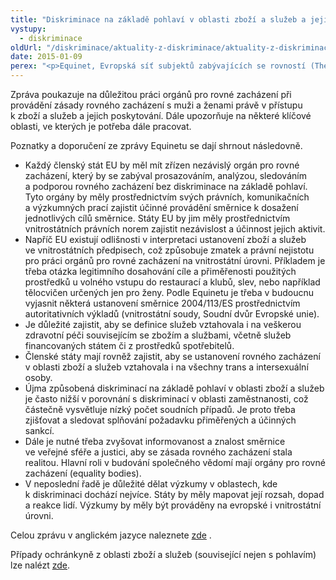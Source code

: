 ```yaml
---
title: "Diskriminace na základě pohlaví v oblasti zboží a služeb a jejich poskytování je často opomíjeným tématem"
vystupy:
  - diskriminace
oldUrl: "/diskriminace/aktuality-z-diskriminace/aktuality-z-diskriminace-2015/diskriminace-na-zaklade-pohlavi-v-oblasti-zbozi-a-sluzeb-a-jejich-poskytovani-je-casto-opom/"
date: 2015-01-09
perex: "<p>Equinet, Evropská síť subjektů zabývajících se rovností (The European Network of Equality Bodies), vydal zprávu o uplatňování směrnice Rady 2004/113/ES, kterou se zavádí zásada rovného zacházení s muži a ženami v přístupu ke zboží a službám a jejich poskytování. Tato oblast je pro většinu členů Equinetu méně známým a často novým tématem. Nikoliv pro veřejnou ochránkyni práv.</p>"
---
```


<!-- imported from the old website -->

<p class="align-blok">Zpráva poukazuje na důležitou práci orgánů pro rovné zacházení při provádění zásady rovného zacházení s muži a ženami právě v přístupu k zboží a služeb a jejich poskytování. Dále upozorňuje na některé klíčové oblasti, ve kterých je potřeba dále pracovat. </p><p class="align-blok">Poznatky a doporučení ze zprávy Equinetu se dají shrnout následovně.</p><ul><li class="align-blok">Každý členský stát EU by měl mít zřízen nezávislý orgán pro rovné zacházení, který by se zabýval prosazováním, analýzou, sledováním a podporou rovného zacházení bez diskriminace na základě pohlaví. Tyto orgány by měly prostřednictvím svých právních, komunikačních a výzkumných prací zajistit účinné provádění směrnice k dosažení jednotlivých cílů směrnice. Státy EU by jim měly prostřednictvím vnitrostátních právních norem zajistit nezávislost a účinnost jejich aktivit.</li><li class="align-blok">Napříč EU existují odlišnosti v interpretaci ustanovení zboží a služeb ve vnitrostátních předpisech, což způsobuje zmatek a právní nejistotu pro práci orgánů pro rovné zacházení na vnitrostátní úrovni. Příkladem je třeba otázka legitimního dosahování cíle a přiměřenosti použitých prostředků u volného vstupu do restaurací a klubů, slev, nebo například tělocvičen určených jen pro ženy. Podle Equinetu je třeba v budoucnu vyjasnit některá ustanovení směrnice 2004/113/ES prostřednictvím autoritativních výkladů (vnitrostátní soudy, Soudní dvůr Evropské unie).</li><li class="align-blok">Je důležité zajistit, aby se definice služeb vztahovala i na veškerou zdravotní péči souvisejícím se zbožím a službami, včetně služeb financovaných státem či z prostředků spotřebitelů.</li><li class="align-blok">Členské státy mají rovněž zajistit, aby se ustanovení rovného zacházení v oblasti zboží a služeb vztahovala i na všechny trans a intersexuální osoby.</li><li class="align-blok">Újma způsobená diskriminací na základě pohlaví v oblasti zboží a služeb je často nižší v porovnání s diskriminací v oblasti zaměstnanosti, což částečně vysvětluje nízký počet soudních případů. Je proto třeba zjišťovat a sledovat splňování požadavku přiměřených a účinných sankcí.</li><li class="align-blok">Dále je nutné třeba zvyšovat informovanost a znalost směrnice ve veřejné sféře a justici, aby se zásada rovného zacházení stala realitou. Hlavní roli v budování společného vědomí mají orgány pro rovné zacházení (equality bodies).</li><li class="align-blok">V neposlední řadě je důležité dělat výzkumy v oblastech, kde k diskriminaci dochází nejvíce. Státy by měly mapovat její rozsah, dopad a reakce lidí. Výzkumy by měly být prováděny na evropské i vnitrostátní úrovni.</li></ul><p class="align-blok">Celou zprávu v anglickém jazyce naleznete <a title="Otevření do nového okna" href="http://www.equineteurope.org/Equality-Bodies-and-the-Gender" target="_blank">zde</a> .</p><p class="align-blok">Případy ochránkyně z oblasti zboží a služeb (související nejen s pohlavím) lze nalézt <a href="https://www.ochrance.cz/diskriminace/pripady-ochrance/diskriminace-dle-oblasti/zbozi-a-sluzby/">zde</a>. </p>
